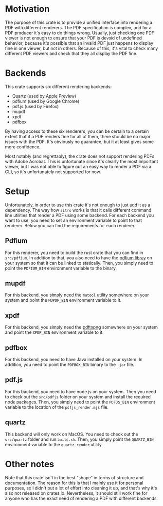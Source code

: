 # Motivation
The purpose of this crate is to provide a unified interface into rendering a PDF with
different renderers. The PDF specification is complex, and for a PDF producer it's easy to do
things wrong. Usually, just checking one PDF viewer is not enough to ensure that your PDF is
devoid of undefined behavior, because it's possible that an invalid PDF just happens to display
fine in one viewer, but not in others. Because of this, it's vital to check many different PDF
viewers and check that they all display the PDF fine.

# Backends
This crate supports six different rendering backends:
- Quartz (used by Apple Preview)
- pdfium (used by Google Chrome)
- pdf.js (used by Firefox)
- mupdf
- xpdf
- pdfbox

By having access to these six renderers, you can be certain to a certain extent that if a PDF
renders fine for all of them, there should be no major issues with the PDF. It's obviously no guarantee,
but it at least gives some more confidence.

Most notably (and regrettably), the crate does not support rendering PDFs with Adobe Acrobat. This
is unfortunate since it's clearly the most important viewer, but I was not able to figure out an easy
way to render a PDF via a CLI, so it's unfortunately not supported for now.

# Setup
Unfortunately, in order to use this crate it's not enough to just add it as a dependency. The way
how `sitro` works is that it calls different command line utilities that render a PDF using some backend.
For each backend you want to use, you need to set an environment variable to point to that renderer.
Below you can find the requirements for each renderer.

## Pdfium
For this renderer, you need to build the rust crate that you can find in `src/pdfium`. In addition
to that, you also need to have the [pdfium libray](https://github.com/bblanchon/pdfium-binaries) on
your system so that it can be linked to statically. Then, you simply need to point the `PDFIUM_BIN`
environment variable to the binary.

## mupdf
For this backend, you simply need the `mutool` utility somewhere on your system and point the
`MUPDF_BIN` environment variable to it.

## xpdf
For this backend, you simply need the [pdftopng](https://www.xpdfreader.com/pdftopng-man.html)
somewhere on your system and point the `XPDF_BIN` environment variable to it.

## pdfbox
For this backend, you need to have Java installed on your system. In addition, you need to point
the `PDFBOX_BIN` binary to the `.jar` file.

## pdf.js
For this backend, you need to have node.js on your system. Then you need to check out the
`src/pdfjs` folder on your system and install the required node packages. Then, you simply
need to point the `PDFJS_BIN` environment variable to the location of the `pdfjs_render.mjs` file.

## quartz
This backend will only work on MacOS. You need to check out the `src/quartz` folder and run
`build.sh`. Then, you simply point the `QUARTZ_BIN` environment variable to the `quartz_render`
utility.

# Other notes
Note that this crate isn't in the best "shape" in terms of structure and documentation. The reason
for this is that I mainly use it for personal purposes, so I didn't put a lot of effort into cleaning
it up, and that's why it's also not released on crates.io. Nevertheless, it should still work fine
for anyone who has the exact need of rendering a PDF with different backends.